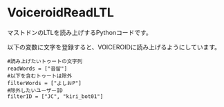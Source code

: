 # VoiceroidReadLTL  
マストドンのLTLを読み上げするPythonコードです。  
  
以下の変数に文字を登録すると、VOICEROIDに読み上げるようにしています。  
```Pyhton
#読み上げたいトゥートの文字列
readWords = ["音留"]
#以下を含むトゥートは除外
filterWords = ["よしおP"]
#除外したいユーザーID
filterID = ["JC", "kiri_bot01"]
```
